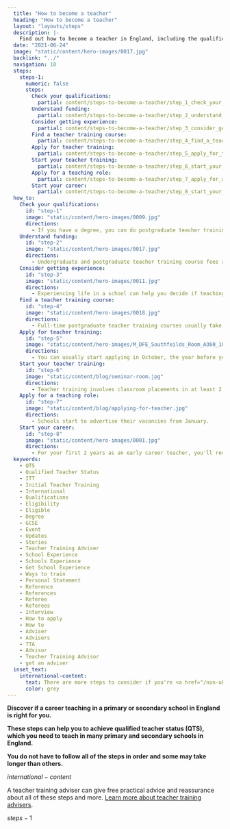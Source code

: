 ```yaml
---
  title: "How to become a teacher"
  heading: "How to become a teacher"
  layout: "layouts/steps"
  description: |-
    Find out how to become a teacher in England, including the qualifications you need, how to fund your training and where to find school experience.
  date: "2021-06-24"
  image: "static/content/hero-images/0017.jpg"
  backlink: "../"
  navigation: 10
  steps:
    steps-1:
      numeric: false
      steps: 
        Check your qualifications:
          partial: content/steps-to-become-a-teacher/step_1_check_your_qualifications
        Understand funding:
          partial: content/steps-to-become-a-teacher/step_2_understand_funding
        Consider getting experience:
          partial: content/steps-to-become-a-teacher/step_3_consider_getting_experience
        Find a teacher training course:
          partial: content/steps-to-become-a-teacher/step_4_find_a_teacher_training_course
        Apply for teacher training:
          partial: content/steps-to-become-a-teacher/step_5_apply_for_teacher_training
        Start your teacher training:
          partial: content/steps-to-become-a-teacher/step_6_start_your_teacher_training
        Apply for a teaching role:
          partial: content/steps-to-become-a-teacher/step_7_apply_for_a_teaching_role
        Start your career:
          partial: content/steps-to-become-a-teacher/step_8_start_your_career
  how_to:
    Check your qualifications:
      id: "step-1"
      image: "static/content/hero-images/0009.jpg"
      directions:
        - If you have a degree, you can do postgraduate teacher training. If you do not have a degree, you can do undergraduate teacher training.
    Understand funding:
      id: "step-2"
      image: "static/content/hero-images/0017.jpg"
      directions:
        - Undergraduate and postgraduate teacher training course fees are around £9,250 per year, but there is funding available.
    Consider getting experience:
      id: "step-3"
      image: "static/content/hero-images/0011.jpg"
      directions:
        - Experiencing life in a school can help you decide if teaching is right for you and who you want to teach.
    Find a teacher training course:
      id: "step-4"
      image: "static/content/hero-images/0018.jpg"
      directions:
        - Full-time postgraduate teacher training courses usually take 9 months. Undergraduate teacher training usually takes 4 years.
    Apply for teacher training:
      id: "step-5"
      image: "static/content/hero-images/M_DFE_Southfeilds_Room_A360_10445.jpg"
      directions:
        - You can usually start applying in October, the year before your course starts.
    Start your teacher training:
      id: "step-6"
      image: "static/content/blog/seminar-room.jpg"
      directions:
        - Teacher training involves classroom placements in at least 2 schools, with some theoretical learning.
    Apply for a teaching role:
      id: "step-7"
      image: "static/content/blog/applying-for-teacher.jpg"
      directions:
        - Schools start to advertise their vacancies from January.
    Start your career:
      id: "step-8"
      image: "static/content/hero-images/0001.jpg"
      directions:
        - For your first 2 years as an early career teacher, you'll receive a package of support to help you find your feet.
  keywords:
    - QTS
    - Qualified Teacher Status
    - ITT
    - Initial Teacher Training
    - International
    - Qualifications
    - Eligibility
    - Eligible
    - Degree
    - GCSE
    - Event
    - Updates
    - Stories
    - Teacher Training Adviser
    - School Experience
    - Schools Experience
    - Get School Experience
    - Ways to train
    - Personal Statement
    - Reference
    - References
    - Referee
    - Referees
    - Interview
    - How to apply
    - How to
    - Adviser
    - Advisers
    - TTA
    - Advisor
    - Teacher Training Advisor
    - get an adviser
  inset_text:
    international-content:
      text: There are more steps to consider if you're <a href="/non-uk-teachers">a non-UK citizen</a>.
      color: grey
---
```


<strong>Discover if a career teaching in a primary or secondary school in England is right for you.</strong>

<b>These steps can help you to achieve qualified teacher status (QTS), which you need to teach in many primary and secondary schools in England.</b>

<b>You do not have to follow all of the steps in order and some may take longer than others.</b>

$international-content$

A teacher training adviser can give free practical advice and reassurance about all of these steps and more. [Learn more about teacher training advisers](/teacher-training-advisers).

$steps-1$
